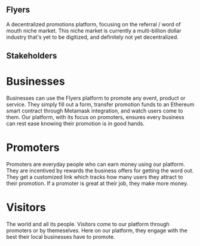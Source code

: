 ## Flyers

A decentralized promotions platform, focusing on the referral / word of mouth niche market.
This niche market is currently a multi-billion dollar industry that's yet to be digitized, and definitely not yet decentralized.

## Stakeholders

# Businesses

Businesses can use the Flyers platform to promote any event, product or service. They simply fill out a form, transfer promotion funds to an Ethereum smart contract through Metamask integration, and watch users come to them. Our platform, with its focus on promoters, ensures every business can rest ease knowing their promotion is in good hands.

# Promoters

Promoters are everyday people who can earn money using our platform. They are incentived by rewards the business offers for getting the word out. They get a customized link which tracks how many users they attract to their promotion. If a promoter is great at their job, they make more money.

# Visitors

The world and all its people. Visitors come to our platform through promoters or by themeselves. Here on our platform, they engage with the best their local businesses have to promote.
